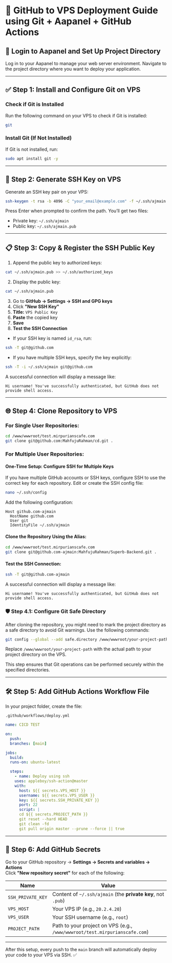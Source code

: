 # 🚀 GitHub to VPS Deployment Guide using Git + Aapanel + GitHub Actions

## 📂 Login to Aapanel and Set Up Project Directory

Log in to your Aapanel to manage your web server environment. Navigate to the project directory where you want to deploy your application.

---

## ✅ Step 1: Install and Configure Git on VPS

### Check if Git is Installed
Run the following command on your VPS to check if Git is installed:
```bash
git
```

### Install Git (If Not Installed)
If Git is not installed, run:
```bash
sudo apt install git -y
```

---

## 🔑 Step 2: Generate SSH Key on VPS

Generate an SSH key pair on your VPS:
```bash
ssh-keygen -t rsa -b 4096 -C "your_email@example.com" -f ~/.ssh/ajmain
```

Press Enter when prompted to confirm the path. You’ll get two files:
- Private key: `~/.ssh/ajmain`
- Public key: `~/.ssh/ajmain.pub`

---

## 📋 Step 3: Copy & Register the SSH Public Key

1. Append the public key to authorized keys:
  ```bash
  cat ~/.ssh/ajmain.pub >> ~/.ssh/authorized_keys
  ```
2. Display the public key:
  ```bash
  cat ~/.ssh/ajmain.pub
  ```
3. Go to **GitHub → Settings → SSH and GPG keys**
4. Click **"New SSH Key"**
5. **Title:** `VPS Public Key`
6. **Paste** the copied key
7. **Save**
8. **Test the SSH Connection**

  - If your SSH key is named `id_rsa`, run:
  ```bash
  ssh -T git@github.com
  ```

  - If you have multiple SSH keys, specify the key explicitly:
  ```bash
  ssh -T -i ~/.ssh/ajmain git@github.com
  ```

  A successful connection will display a message like:
  ```
  Hi username! You've successfully authenticated, but GitHub does not provide shell access.
  ```

---

## 🌐 Step 4: Clone Repository to VPS

### For Single User Repositories:
```bash
cd /www/wwwroot/test.mirpurianscafe.com
git clone git@github.com:MahfujuRahman/cd.git .
```

### For Multiple User Repositories:

#### One-Time Setup: Configure SSH for Multiple Keys
If you have multiple GitHub accounts or SSH keys, configure SSH to use the correct key for each repository. Edit or create the SSH config file:

```bash
nano ~/.ssh/config
```

Add the following configuration:

```ssh
Host github.com-ajmain
  HostName github.com
  User git
  IdentityFile ~/.ssh/ajmain
```

#### Clone the Repository Using the Alias:
```bash
cd /www/wwwroot/test.mirpurianscafe.com
git clone git@github.com-ajmain:MahfujuRahman/Superb-Backend.git .
```

#### Test the SSH Connection:
```bash
ssh -T git@github.com-ajmain
```
A successful connection will display a message like:
```
Hi username! You've successfully authenticated, but GitHub does not provide shell access.
```

### 🛡️ Step 4.1: Configure Git Safe Directory

After cloning the repository, you might need to mark the project directory as a safe directory to avoid Git warnings. Use the following commands:

```bash
git config --global --add safe.directory /www/wwwroot/your-project-path
```

Replace `/www/wwwroot/your-project-path` with the actual path to your project directory on the VPS.

This step ensures that Git operations can be performed securely within the specified directories.

---

## 🛠️ Step 5: Add GitHub Actions Workflow File

In your project folder, create the file:

`.github/workflows/deploy.yml`

```yaml
name: CICD TEST

on:
  push:
  branches: [main]

jobs:
  build:
  runs-on: ubuntu-latest

  steps:
    - name: Deploy using ssh
    uses: appleboy/ssh-action@master
    with:
      host: ${{ secrets.VPS_HOST }}
      username: ${{ secrets.VPS_USER }}
      key: ${{ secrets.SSH_PRIVATE_KEY }}
      port: 22
      script: |
      cd ${{ secrets.PROJECT_PATH }}
      git reset --hard HEAD
      git clean -fd
      git pull origin master --prune --force || true
```

---

## 🔐 Step 6: Add GitHub Secrets

Go to your GitHub repository → **Settings → Secrets and variables → Actions**  
Click **"New repository secret"** for each of the following:

| Name              | Value                                                       |
|-------------------|-------------------------------------------------------------|
| `SSH_PRIVATE_KEY` | Content of `~/.ssh/ajmain` (the **private key**, not `.pub`) |
| `VPS_HOST`        | Your VPS IP (e.g., `20.2.4.20`)                             |
| `VPS_USER`        | Your SSH username (e.g., `root`)                            |
| `PROJECT_PATH`    | Path to your project on VPS (e.g., `/www/wwwroot/test.mirpurianscafe.com`) |

---

After this setup, every push to the `main` branch will automatically deploy your code to your VPS via SSH. ✅
